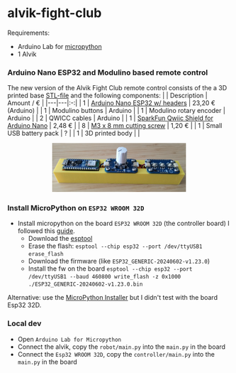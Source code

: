 # alvik-fight-club

Requirements:
  - Arduino Lab for [micropython](https://labs.arduino.cc/en/labs/micropython)
  - 1 Alvik

### Arduino Nano ESP32 and Modulino based remote control
The new version of the Alvik Fight Club remote control consists of the a 3D printed base [STL-file](cad/remote-control/remote-control.stl) and the following components:
|   | Description | Amount / € |
|---|---|:-:|
| 1 | [Arduino Nano ESP32 w/ headers](https://store.arduino.cc/products/nano-esp32-with-headers) | 23,20 € (Arduino) |
| 1 | Modulino buttons | Arduino |
| 1 | Modulino rotary encoder | Arduino |
| 2 | QWICC cables | Arduino |
| 1 | [SparkFun Qwiic Shield for Arduino Nano](https://www.sparkfun.com/products/16789) | 2,48 € |
| 8 | [M3 x 8 mm cutting screw](https://www.schraubenking.at/3-x-8mm-Flachrundkopfschraube-TX-fuer-Thermoplaste-P007210) | 1,20 € |
| 1 | Small USB battery pack | ? |
| 1 | 3D printed body | |

<p align="center">
  <img src="cad/remote-control/remote-control.jpg" width="60%">
</p>

### Install MicroPython on `ESP32 WROOM 32D`
- Install micropython on the board `ESP32 WROOM 32D` (the controller board) I followed this [guide](https://micropython.org/download/ESP32_GENERIC/).
  - Download the [esptool](https://github.com/espressif/esptool)
  - Erase the flash: `esptool --chip esp32 --port /dev/ttyUSB1 erase_flash `
  - Download the firmware (like `ESP32_GENERIC-20240602-v1.23.0`)
  - Install the fw on the board `esptool --chip esp32 --port /dev/ttyUSB1 --baud 460800 write_flash -z 0x1000 ./ESP32_GENERIC-20240602-v1.23.0.bin`

Alternative: use the [MicroPython Installer](https://labs.arduino.cc/en/labs/micropython-installern) but I didn't test with the board Esp32 32D.

### Local dev
- Open `Arduino Lab for Micropython `
- Connect the alvik, copy the `robot/main.py` into the `main.py` in the  board
- Connect the `Esp32 WROOM 32D`, copy the `controller/main.py` into the `main.py` in the board
